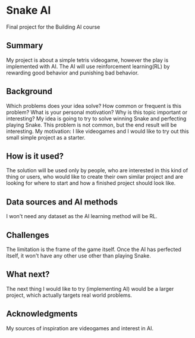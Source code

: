 # Snake AI

Final project for the Building AI course


## Summary

My project is about a simple tetris videogame, however the play is implemented with AI. The AI will use reinforcement learning(RL) by rewarding good behavior and punishing bad behavior.


## Background

Which problems does your idea solve? How common or frequent is this problem? What is your personal motivation? Why is this topic important or interesting?
My idea is going to try to solve winning Snake and perfecting playing Snake. This problem is not common, but the end result will be interesting. My motivation: I like videogames and I would like to try out this small simple project as a starter.


## How is it used?

The solution will be used only by people, who are interested in this kind of thing or users, who would like to create their own similar project and are looking for where to start and how a finished project should look like.


## Data sources and AI methods

I won't need any dataset as the AI learning method will be RL.


## Challenges

The limitation is the frame of the game itself. Once the AI has perfected itself, it won't have any other use other than playing Snake.

## What next?

The next thing I would like to try (implementing AI) would be a larger project, which actually targets real world problems.


## Acknowledgments

My sources of inspiration are videogames and interest in AI.
